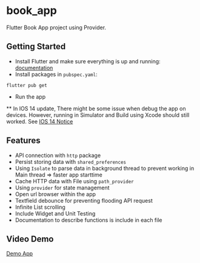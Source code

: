 # book_app

Flutter Book App project using Provider.

## Getting Started
- Install Flutter and make sure everything is up and running: [documentation](https://flutter.dev/docs)
- Install packages in `pubspec.yaml`:
```
flutter pub get
```
- Run the app

** In IOS 14 update, There might be some issue when debug the app on devices. However, running in Simulator and Build using Xcode should still worked. See [IOS 14 Notice](https://flutter.dev/docs/development/ios-14)

## Features
- API connection with `http` package
- Persist storing data with `shared_preferences`
- Using `Isolate` to parse data in background thread to prevent working in Main thread => faster app starttime
- Cache HTTP data with File using `path_provider`
- Using `provider` for state management
- Open url browser within the app
- Textfield debounce for preventing flooding API request
- Infinite List scrolling
- Include Widget and Unit Testing
- Documentation to describe functions is include in each file

## Video Demo
[Demo App](https://youtu.be/TS7NXwyI8NM)


